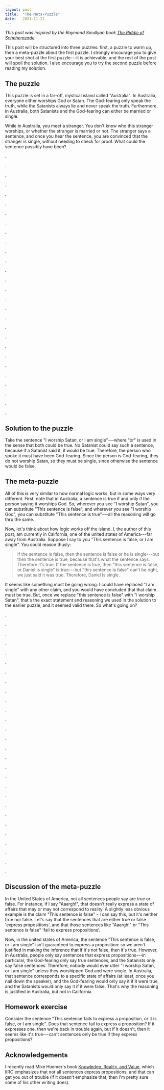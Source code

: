 ```yaml
---
layout: post
title:  "The Meta-Puzzle"
date:   2021-11-21
---
```


_This post was inspired by the Raymond Smullyan book [The Riddle of Scheherazade](https://www.penguinrandomhouse.com/books/169727/the-riddle-of-scheherazade-by-raymond-smullyan/)._

This post will be structured into three puzzles: first, a puzzle to warm up, then a meta-puzzle about the first puzzle. I strongly encourage you to give your best shot at the first puzzle---it is achievable, and the rest of the post will spoil the solution. I also encourage you to try the second puzzle before reading my solution.

## The puzzle

This puzzle is set in a far-off, mystical island called "Australia". In Australia, everyone either worships God or Satan. The God-fearing only speak the truth, while the Satanists always lie and never speak the truth. Furthermore, in Australia, both Satanists and the God-fearing can either be married or single.

While in Australia, you meet a stranger. You don't know who this stranger worships, or whether the stranger is married or not. The stranger says a sentence, and once you hear the sentence, you are convinced that the stranger is single, without needing to check for proof. What could the sentence possibly have been?

.

.

.

.

.

.

.

.

.

.

.

.

.

.

.

.

.

.

.

.

.

.

.

.

.

.

.

.

## Solution to the puzzle

Take the sentence "I worship Satan, or I am single"---where "or" is used in the sense that both could be true. No Satanist could say such a sentence, because if a Satanist said it, it would be true. Therefore, the person who spoke it must have been God-fearing. Since the person is God-fearing, they do not worship Satan, so they must be single, since otherwise the sentence would be false.

## The meta-puzzle

All of this is very similar to how normal logic works, but in some ways very different. First, note that in Australia, a sentence is true if and only if the person saying it worships God. So, wherever you see "I worship Satan", you can substitute "This sentence is false", and wherever you see "I worship God", you can substitute "This sentence is true"---all the reasoning will go thru the same.

Now, let's think about how logic works off the island. I, the author of this post, am currently in California, one of the united states of America---far away from Australia. Suppose I say to you "This sentence is false, or I am single". You could reason thusly:

> If the sentence is false, then the sentence is false or he is single---but then the sentence is true, because that's what the sentence says. Therefore it's true. If the sentence is true, then "this sentence is false, or Daniel is single" is true---but "this sentence is false" can't be right, we just said it was true. Therefore, Daniel is single. 

It seems like something must be going wrong: I could have replaced "I am single" with any other claim, and you would have concluded that that claim must be true. But, once we replace "this sentence is false" with "I worship Satan", that's the exact statement and reasoning we used in the solution to the earlier puzzle, and it seemed valid there. So what's going on?

.

.

.

.

.

.

.

.

.

.

.

.

.

.

.

.

.

.

.

.

.

.

.

.

.

.

.

.

## Discussion of the meta-puzzle

In the United States of America, not all sentences people say are true or false. For instance, if I say "Aaargh!", that doesn't really express a state of affairs that may or may not correspond to reality. A slightly less obvious example is the claim "This sentence is false" - I can say this, but it's neither true nor false. Let's say that the sentences that are either true or false 'express propositions', and that those sentences like "Aaargh!" or "This sentence is false" 'fail to express propositions'.

Now, in the united states of America, the sentence "This sentence is false, or I am single" isn't guaranteed to express a proposition: so we aren't justified in making the inference that if it's not false, then it's true. However, in Australia, people only say sentences that express propositions---in particular, the God-fearing only say true sentences, and the Satanists only say false sentences. Therefore, nobody would ever utter "I worship Satan, or I am single" unless they worshipped God and were single. In Australia, that sentence corresponds to a specific state of affairs (at least, once you nail down the speaker), and the God-fearing would only say it if it were true, and the Satanists would only say it if it were false. That's why the reasoning is justified in Australia, but not in California.

## Homework exercise

Consider the sentence "This sentence fails to express a proposition, or it is false, or I am single". Does that sentence fail to express a proposition? If it expresses one, then we're back in trouble again, but if it doesn't, then it seems like it's true---can't sentences only be true if they express propositions?

## Acknowledgements

I recently read Mike Huemer's book [Knowledge, Reality, and Value](https://www.amazon.com/dp/B0916MZT8Z/ref=dp-kindle-redirect?_encoding=UTF8&btkr=1), which IIRC emphasizes that not all sentences express propositions, and that can get you out of trouble (if it doesn't emphasize that, then I'm pretty sure some of his other writing does).
